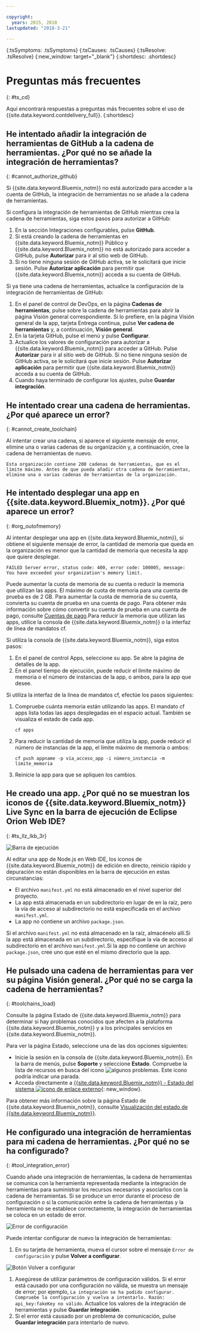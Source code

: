 ```yaml
---

copyright:
  years: 2015, 2018
lastupdated: "2018-3-21"

---
```

<!-- Common attributes used in the template are defined as follows: -->
{:tsSymptoms: .tsSymptoms}
{:tsCauses: .tsCauses}
{:tsResolve: .tsResolve}
{:new_window: target="_blank"}
{:shortdesc: .shortdesc}

# Preguntas más frecuentes
{: #ts_cd}

Aquí encontrará respuestas a preguntas más frecuentes sobre el uso de {{site.data.keyword.contdelivery_full}}.
{:shortdesc}


## He intentado añadir la integración de herramientas de GitHub a la cadena de herramientas. ¿Por qué no se añade la integración de herramientas?
{: #cannot_authorize_github}

Si {{site.data.keyword.Bluemix_notm}} no está autorizado para acceder a la cuenta de GitHub, la integración de herramientas no se añade a la cadena de herramientas.

Si configura la integración de herramientas de GitHub mientras crea la cadena de herramientas, siga estos pasos para autorizar a GitHub:

  1. En la sección Integraciones configurables, pulse **GitHub**.
  1. Si está creando la cadena de herramientas en {{site.data.keyword.Bluemix_notm}} Público y {{site.data.keyword.Bluemix_notm}} no está autorizado para acceder a GitHub, pulse **Autorizar** para ir al sitio web de GitHub.
  1. Si no tiene ninguna sesión de GitHub activa, se le solicitará que inicie sesión. Pulse **Autorizar aplicación** para permitir que {{site.data.keyword.Bluemix_notm}} acceda a su cuenta de GitHub. 

Si ya tiene una cadena de herramientas, actualice la configuración de la integración de herramientas de GitHub:

 1. En el panel de control de DevOps, en la página **Cadenas de herramientas**, pulse sobre la cadena de herramientas para abrir la página Visión general correspondiente. Si lo prefiere, en la página Visión general de la app, tarjeta Entrega continua, pulse **Ver cadena de herramientas** y, a continuación, **Visión general**.
 1. En la tarjeta GitHub, pulse el menú y pulse **Configurar**.
 1. Actualice los valores de configuración para autorizar a {{site.data.keyword.Bluemix_notm}} para acceder a GitHub. Pulse **Autorizar** para ir al sitio web de GitHub. Si no tiene ninguna sesión de GitHub activa, se le solicitará que inicie sesión. Pulse **Autorizar aplicación** para permitir que {{site.data.keyword.Bluemix_notm}} acceda a su cuenta de GitHub. 
 1. Cuando haya terminado de configurar los ajustes, pulse **Guardar integración**.


## He intentado crear una cadena de herramientas. ¿Por qué aparece un error?
{: #cannot_create_toolchain}

Al intentar crear una cadena, si aparece el siguiente mensaje de error, elimine una o varias cadenas de su organización y, a continuación, cree la cadena de herramientas de nuevo.

`Esta organización contiene 200 cadenas de herramientas, que es el límite máximo. Antes de que pueda añadir otra cadena de herramientas, elimine una o varias cadenas de herramientas de la organización.`


## He intentado desplegar una app en {{site.data.keyword.Bluemix_notm}}. ¿Por qué aparece un error?
{: #org_outofmemory}

Al intentar desplegar una app en {{site.data.keyword.Bluemix_notm}}, si obtiene el siguiente mensaje de error, la cantidad de memoria que queda en la organización es menor que la cantidad de memoria que necesita la app que quiere desplegar.

`FAILED Server error, status code: 400, error code: 100005, message: You have exceeded your organization's memory limit.`

Puede aumentar la cuota de memoria de su cuenta o reducir la memoria que utilizan las apps. El máximo de cuota de memoria para una cuenta de prueba es de 2 GB. Para aumentar la cuota de memoria de su cuenta, convierta su cuenta de prueba en una cuenta de pago. Para obtener más información sobre cómo convertir su cuenta de prueba en una cuenta de pago, consulte [Cuentas de pago](/docs/pricing/index.html#pay-accounts).Para reducir la memoria que utilizan las apps, utilice la consola de {{site.data.keyword.Bluemix_notm}} o la interfaz de línea de mandatos cf.

Si utiliza la consola de {{site.data.keyword.Bluemix_notm}}, siga estos pasos:

1. En el panel de control Apps, seleccione su app. Se abre la página de detalles de la app.
1. En el panel tiempo de ejecución, puede reducir el límite máximo de memoria o el número de instancias de la app, o ambos, para la app que desee.

Si utiliza la interfaz de la línea de mandatos cf, efectúe los pasos siguientes:

1. Compruebe cuánta memoria están utilizando las apps. El mandato cf apps lista todas las apps desplegadas en el espacio actual. También se visualiza el estado de cada app.

	  ```
	  cf apps
	  ```

1. Para reducir la cantidad de memoria que utiliza la app, puede reducir el número de instancias de la app, el límite máximo de memoria o ambos:

	  ```
	  cf push appname -p vía_acceso_app -i número_instancia -m límite_memoria
      ```
    
1. Reinicie la app para que se apliquen los cambios.


## He creado una app. ¿Por qué no se muestran los iconos de {{site.data.keyword.Bluemix_notm}} Live Sync en la barra de ejecución de Eclipse Orion Web IDE?
{: #ts_llz_lkb_3r}

![Barra de ejecución](images/webide_runbar_light.png)   

Al editar una app de Node.js en Web IDE, los iconos de {{site.data.keyword.Bluemix_notm}} de edición en directo, reinicio rápido y depuración no están disponibles en la barra de ejecución en estas circunstancias:


* El archivo `manifest.yml` no está almacenado en el nivel superior del proyecto.
* La app está almacenada en un subdirectorio en lugar de en la raíz, pero la vía de acceso al subdirectorio no está especificada en el archivo `manifest.yml`.
* La app no contiene un archivo `package.json`.


Si el archivo `manifest.yml` no está almacenado en la raíz, almacénelo allí.Si la app está almacenada en un subdirectorio, especifique la vía de acceso al subdirectorio en el archivo `manifest.yml`.Si la app no contiene un archivo `package.json`, cree uno que esté en el mismo directorio que la app.


## He pulsado una cadena de herramientas para ver su página Visión general. ¿Por qué no se carga la cadena de herramientas?
{: #toolchains_load}

Consulte la página Estado de {{site.data.keyword.Bluemix_notm}} para determinar si hay problemas conocidos que afecten a la plataforma {{site.data.keyword.Bluemix_notm}} y a los principales servicios en {{site.data.keyword.Bluemix_notm}}.

Para ver la página Estado, seleccione una de las dos opciones siguientes:

  * Inicie la sesión en la consola de {{site.data.keyword.Bluemix_notm}}. En la barra de menús, pulse **Soporte** y seleccione **Estado**. Compruebe la lista de recursos en busca del icono ![algunos problemas](../../get-support/images/some_issues.svg). Este icono podría indicar una parada.
  * Acceda directamente a [{{site.data.keyword.Bluemix_notm}} - Estado del sistema ![icono de enlace externo](../../icons/launch-glyph.svg "icono de enlace externo")](https://console.bluemix.net/status){: new_window}.

Para obtener más información sobre la página Estado de {{site.data.keyword.Bluemix_notm}}, consulte [
Visualización del estado de {{site.data.keyword.Bluemix_notm}}](https://console.bluemix.net/docs/get-support/ViewStatus.html#viewing-bluemix-status).


## He configurado una integración de herramientas para mi cadena de herramientas. ¿Por qué no se ha configurado?
{: #tool_integration_error}

Cuando añade una integración de herramientas, la cadena de herramientas se comunica con la herramienta representada mediante la integración de herramientas para suministrar los recursos necesarios y asociarlos con la cadena de herramientas. Si se produce un error durante el proceso de configuración o si la comunicación entre la cadena de herramientas y la herramienta no se establece correctamente, la integración de herramientas se coloca en un estado de error.


 ![Error de configuración](images/tool_setup_failed.png)

Puede intentar configurar de nuevo la integración de herramientas:

1. En su tarjeta de herramienta, mueva el cursor sobre el mensaje `Error de configuración` y pulse **Volver a configurar**.

 ![Botón Volver a configurar](images/tool_reconfigure.png)

1. Asegúrese de utilizar parámetros de configuración válidos. Si el error está causado por una configuración no válida, se muestra un mensaje de error; por ejemplo, `La integración se ha podido configurar. Compruebe la configuración y vuelva a intentarlo. Razón: api_key:fakeKey no válido`. Actualice los valores de la integración de herramientas y pulse **Guardar integración**.
1. Si el error está causado por un problema de comunicación, pulse **Guardar integración** para intentarlo de nuevo.
